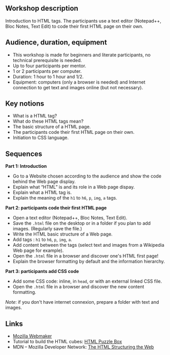 ## Workshop description
Introduction to HTML tags.
The participants use a text editor (Notepad++, Bloc Notes, Text Edit) to code their first HTML page on their own.

## Audience, duration, equipment

* This workshop is made for beginners and literate participants, no technical prerequisite is needed.
* Up to four participants per mentor.
* 1 or 2 participants per computer.
* Duration: 1 hour to 1 hour and 1/2.
* Equipment: computers (only a browser is needed) and Internet connection to get text and images online (but not necessary).

## Key notions

* What is a HTML tag?
* What do these HTML tags mean?
* The basic structure of a HTML page.
* The participants code their first HTML page on their own.
* Initiation to CSS language.

## Sequences
__Part 1: Introduction__

* Go to a Website chosen according to the audience and show the code behind the Web page display.
* Explain what “HTML” is and its role in a Web page dispay.
* Explain what a HTML tag is.
* Explain the meaning of the `h1` to `h6`, `p`, `img`, `a` tags.

__Part 2: participants code their first HTML page__

* Open a text editor (Notepad++, Bloc Notes, Text Edit).
* Save the `.html` file on the desktop or in a folder if you plan to add images. (Regularly save the file.)
* Write the HTML basic structure of a Web page.
* Add tags : `h1` to `h6`, `p`, `img`, `a`.
* Add content between the tags (select text and images from a Wikipedia Web page for example).
* Open the `.html` file in a browser and discover one's HTML first page!
* Explain the browser formatting by default and the information hierarchy.

__Part 3: participants add CSS code__
* Add some CSS code: inline, in `head`, or with an external linked CSS file.
* Open the `.html` file in a browser and discover the new content formatting.

_Note_: if you don't have internet connexion, prepare a folder with text and images.

## Links

* [Mozilla Webmaker](http://webmaker.org )
* Tutorial to build the HTML cubes: [HTML Puzzle Box](https://yopdesign.makes.org/thimble/LTQ5ODQ2NjU2MA##/html-puzzle-box)
* MDN – Mozilla Developer Network: [The HTML Structuring the Web](https://developer.mozilla.org/en-US/Learn/HTML)
